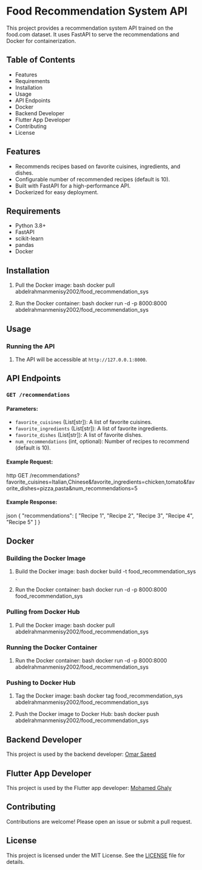 # Food Recommendation System API

This project provides a recommendation system API trained on the food.com dataset. It uses FastAPI to serve the recommendations and Docker for containerization.

## Table of Contents

- Features
- Requirements
- Installation
- Usage
- API Endpoints
- Docker
- Backend Developer
- Flutter App Developer
- Contributing
- License

## Features

- Recommends recipes based on favorite cuisines, ingredients, and dishes.
- Configurable number of recommended recipes (default is 10).
- Built with FastAPI for a high-performance API.
- Dockerized for easy deployment.

## Requirements

- Python 3.8+
- FastAPI
- scikit-learn
- pandas
- Docker

## Installation

1. Pull the Docker image:
   bash
   docker pull abdelrahmanmenisy2002/food_recommendation_sys
   

2. Run the Docker container:
   bash
   docker run -d -p 8000:8000 abdelrahmanmenisy2002/food_recommendation_sys
   

## Usage

### Running the API

1. The API will be accessible at `http://127.0.0.1:8000`.

## API Endpoints

### `GET /recommendations`

#### Parameters:
- `favorite_cuisines` (List[str]): A list of favorite cuisines.
- `favorite_ingredients` (List[str]): A list of favorite ingredients.
- `favorite_dishes` (List[str]): A list of favorite dishes.
- `num_recommendations` (int, optional): Number of recipes to recommend (default is 10).

#### Example Request:
http
GET /recommendations?favorite_cuisines=Italian,Chinese&favorite_ingredients=chicken,tomato&favorite_dishes=pizza,pasta&num_recommendations=5


#### Example Response:
json
{
  "recommendations": [
    "Recipe 1",
    "Recipe 2",
    "Recipe 3",
    "Recipe 4",
    "Recipe 5"
  ]
}


## Docker

### Building the Docker Image

1. Build the Docker image:
   bash
   docker build -t food_recommendation_sys .
   

2. Run the Docker container:
   bash
   docker run -d -p 8000:8000 food_recommendation_sys
   

### Pulling from Docker Hub

1. Pull the Docker image:
   bash
   docker pull abdelrahmanmenisy2002/food_recommendation_sys
   

### Running the Docker Container

1. Run the Docker container:
   bash
   docker run -d -p 8000:8000 abdelrahmanmenisy2002/food_recommendation_sys
   

### Pushing to Docker Hub

1. Tag the Docker image:
   bash
   docker tag food_recommendation_sys abdelrahmanmenisy2002/food_recommendation_sys
   

2. Push the Docker image to Docker Hub:
   bash
   docker push abdelrahmanmenisy2002/food_recommendation_sys
   

## Backend Developer

This project is used by the backend developer:
[Omar Saeed](https://github.com/Omarsa2002)

## Flutter App Developer

This project is used by the Flutter app developer:
[Mohamed Ghaly](https://github.com/Mohamed15Ghaly)

## Contributing

Contributions are welcome! Please open an issue or submit a pull request.

## License

This project is licensed under the MIT License. See the [LICENSE](LICENSE) file for details.
